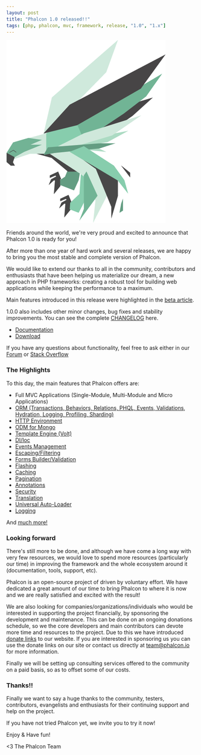 ```yaml
---
layout: post
title: "Phalcon 1.0 released!!"
tags: [php, phalcon, mvc, framework, release, "1.0", "1.x"]
---
```


![Phalcon 1.0](/assets/files/2013-03-21-phalcon-php-logo.png)

Friends around the world, we're very proud and excited to announce that Phalcon 1.0 is ready for you!

After more than one year of hard work and several releases, we are happy to bring you the most stable and complete version of Phalcon.

<!--more-->
We would like to extend our thanks to all in the community, contributors and enthusiasts that have been helping us materialize our dream, a new approach in PHP frameworks: creating a robust tool for building web applications while keeping the performance to a maximum.

Main features introduced in this release were highlighted in the [beta article](http://blog.phalcon.io/post/phalcon-1-0-0-beta-released).

1.0.0 also includes other minor changes, bug fixes and stability improvements. You can see the complete [CHANGELOG](https://github.com/phalcon/cphalcon/blob/phalcon-v1.0.0/CHANGELOG) here.

- [Documentation](https://docs.phalcon.io/latest/en/)
- [Download](https://phalcon.io/download)

If you have any questions about functionality, feel free to ask either in our [Forum](https://forum.phalcon.io) or [Stack Overflow](http://stackoverflow.com/questions/tagged/phalcon)

### The Highlights
To this day, the main features that Phalcon offers are:

- Full MVC Applications (Single-Module, Multi-Module and Micro Applications)
- [ORM (Transactions, Behaviors, Relations, PHQL, Events, Validations, Hydration, Logging, Profiling, Sharding)](https://docs.phalcon.io/latest/en/db-models)
- [HTTP Environment](https://docs.phalcon.io/latest/en/response)
- [ODM for Mongo](https://docs.phalcon.io/latest/en/odm)
- [Template Engine (Volt)](https://docs.phalcon.io/latest/en/volt)
- [DI/Ioc](https://docs.phalcon.io/latest/en/di)
- [Events Management](https://docs.phalcon.io/latest/en/events)
- [Escaping/Filtering](https://docs.phalcon.io/latest/en/escaper)
- [Forms Builder/Validation](https://docs.phalcon.io/latest/en/forms)
- [Flashing](https://docs.phalcon.io/latest/en/flash)
- [Caching](https://docs.phalcon.io/latest/en/cache)
- [Pagination](https://docs.phalcon.io/latest/en/pagination)
- [Annotations](https://docs.phalcon.io/latest/en/annotations)
- [Security](https://docs.phalcon.io/latest/en/security)
- [Translation](https://docs.phalcon.io/latest/en/translate)
- [Universal Auto-Loader](https://docs.phalcon.io/latest/en/loader)
- [Logging](https://docs.phalcon.io/latest/en/logging)

And [much more!](https://docs.phalcon.io/latest/en/)

### Looking forward
There's still more to be done, and although we have come a long way with very few resources, we would love to spend more resources (particularly our time) in improving the framework and the whole ecosystem around it (documentation, tools, support, etc).

Phalcon is an open-source project of driven by voluntary effort. We have dedicated a great amount of our time to bring Phalcon to where it is now and we are really satisfied and excited with the result!

We are also looking for companies/organizations/individuals who would be interested in supporting the project financially, by sponsoring the development and maintenance. This can be done on an ongoing donations schedule, so we the core developers and main contributors can devote more time and resources to the project. Due to this we have introduced [donate links](https://phalcon.io) to our website. If you are interested in sponsoring us you can use the donate links on our site or contact us directly at [team@phalcon.io](denied:denied:denied:denied:mail:team@phalcon.io) for more information.

Finally we will be setting up consulting services offered to the community on a paid basis, so as to offset some of our costs.

### Thanks!!
Finally we want to say a huge thanks to the community, testers, contributors, evangelists and enthusiasts for their continuing support and help on the project.

If you have not tried Phalcon yet, we invite you to try it now!

Enjoy & Have fun!


<3 The Phalcon Team
